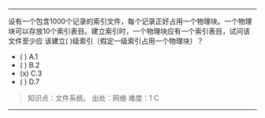 ---
设有一个包含1000个记录的索引文件，每个记录正好占用一个物理块。一个物理块可以存放10个索引表目。建立索引时，一个物理块应有一个索引表目，试问该文件至少应
该建立( )级索引〔假定一级索引占用一个物理块〕？
- ( ) A.1 
- ( ) B.2 
- (x) C.3 
- ( ) D.7

> 知识点：文件系统。
> 出处：网络
> 难度：1
> C

---